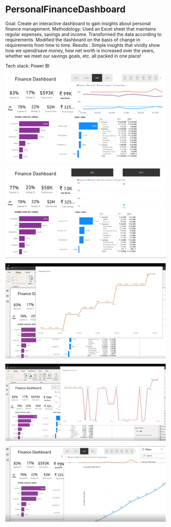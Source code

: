 # PersonalFinanceDashboard
Goal: Create an interactive dashboard to gain insights about personal finance management.
Methodology: Used an Excel sheet that maintains regular expenses, savings and income.
Transformed the data according to requirements.
Modified the dashboard on the basis of change in requirements from time to time.
Results : Simple insights that vividly show how we spend/save money, how net worth is increased over the years, whether we meet our savings goals, etc. all packed in one place!

Tech stack: Power BI

![](/imgs/1.PNG)

![](/imgs/2.PNG)

![](/imgs/3.png)

![](/imgs/4.png)

![](/imgs/5.png)
